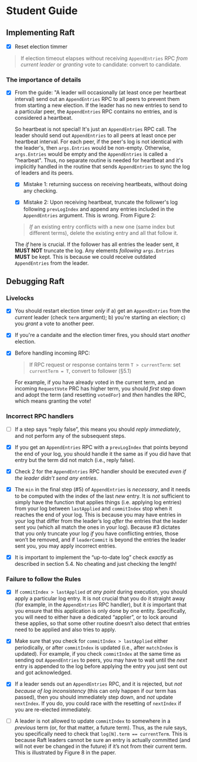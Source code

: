 # Student Guide



## Implementing Raft

- [x] Reset election timmer

> If election timeout elapses without receiving `AppendEntries` RPC *from current leader* or *granting* vote to candidate: convert to candidate.

### The importance of details

- [x] From the guide: "A leader will occasionally (at least once per heartbeat interval) send out an `AppendEntries` RPC to all peers to prevent them from starting a new election. If the leader has no new entries to send to a particular peer, the `AppendEntries` RPC contains no entries, and is considered a heartbeat. 

  So heartbeat is not special! It's just an `AppendEntries` RPC call. The leader should send out `AppendEntries` to all peers at least once per heartbeat interval. For each peer, if the peer's log is not identical with the leader's, then `args.Entries` would be non-empty. Otherwise, `args.Entries` would be empty and the `AppendEntries` is called a "hearbeat". Thus, no separate routine is needed for heartbeat and it's implicitly handled in the routine that sends `AppendEntries` to sync the log of leaders and its peers.

  - [x] Mistake 1: returning success on receiving heartbeats, without doing any checking. 

  - [x] Mistake 2: Upon receiving heartbeat, truncate the follower's log following `prevLogIndex` and append any entries included in the `AppendEntries` argument. This is wrong. From Figure 2:

  > *If* an existing entry conflicts with a new one (same index but different terms), delete the existing entry and all that follow it.

  The *if* here is crucial. If the follower has all entries the leader sent, it **MUST NOT** truncate the log. Any elements *following* `args.Entries` **MUST** be kept. This is because we could receive outdated `AppendEntries` from the leader. 



## Debugging Raft

### Livelocks

- [x] You should restart election timer *only* if a) get an `AppendEntries` from the *current* leader (check `term` argument); b) you're starting an election; c) you *grant* a vote to another peer.

- [x] If you're a candaite and the election timer fires, you should start *another* election. 

- [x] Before handling incoming RPC:

  > If RPC request or response contains term `T > currentTerm`: set `currentTerm = T`, convert to follower (§5.1)

  For example, if you have already voted in the current term, and an incoming `RequestVote` PRC has higher term, you should *first* step down and adopt the term (and resetting `votedFor`) and *then* handles the RPC, which means granting the vote!



### Incorrect RPC handlers

- [ ] If a step says “reply false”, this means you should *reply immediately*, and not perform any of the subsequent steps.

- [x] If you get an `AppendEntries` RPC with a `prevLogIndex` that points beyond the end of your log, you should handle it the same as if you did have that entry but the term did not match (i.e., reply false).

- [x] Check 2 for the `AppendEntries` RPC handler should be executed *even if the leader didn’t send any entries*.

- [x] The `min` in the final step (#5) of `AppendEntries` is *necessary*, and it needs to be computed with the index of the last *new* entry. It is *not* sufficient to simply have the function that applies things (i.e. applying log entries) from your log between `lastApplied` and `commitIndex` stop when it reaches the end of your log. This is because you may have entries in your log that differ from the leader’s log *after* the entries that the leader sent you (which all match the ones in your log). Because #3 dictates that you only truncate your log *if* you have conflicting entries, those won’t be removed, and if `leaderCommit` is beyond the entries the leader sent you, you may apply incorrect entries.

- [x] It is important to implement the “up-to-date log” check *exactly* as described in section 5.4. No cheating and just checking the length!



### Failure to follow the Rules

- [x] If `commitIndex > lastApplied` *at any point* during execution, you should apply a particular log entry. It is not crucial that you do it straight away (for example, in the `AppendEntries` RPC handler), but it *is* important that you ensure that this application is only done by one entity. Specifically, you will need to either have a dedicated “applier”, or to lock around these applies, so that some other routine doesn’t also detect that entries need to be applied and also tries to apply.

- [x] Make sure that you check for `commitIndex > lastApplied` either periodically, or after `commitIndex` is updated (i.e., after `matchIndex` is updated). For example, if you check `commitIndex` at the same time as sending out `AppendEntries` to peers, you may have to wait until the *next* entry is appended to the log before applying the entry you just sent out and got acknowledged.

- [x] If a leader sends out an `AppendEntries` RPC, and it is rejected, but *not because of log inconsistency* (this can only happen if our term has passed), then you should immediately step down, and *not* update `nextIndex`. If you do, you could race with the resetting of `nextIndex` if you are re-elected immediately.

- [ ] A leader is not allowed to update `commitIndex` to somewhere in a *previous* term (or, for that matter, a future term). Thus, as the rule says, you specifically need to check that `log[N].term == currentTerm`. This is because Raft leaders cannot be sure an entry is actually committed (and will not ever be changed in the future) if it’s not from their current term. This is illustrated by Figure 8 in the paper.